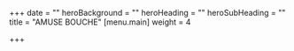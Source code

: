 +++
date = ""
heroBackground = ""
heroHeading = ""
heroSubHeading = ""
title = "AMUSE BOUCHE"
[menu.main]
weight = 4

+++

